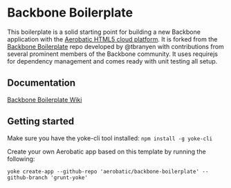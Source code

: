 Backbone Boilerplate
====================

This boilerplate is a solid starting point for building a new Backbone application with the [Aerobatic HTML5 cloud platform](http://www.aerobatic.io). It is forked from the [Backbone Boilerplate](https://github.com/backbone-boilerplate/backbone-boilerplate) repo developed by @tbranyen with contributions from several prominent members of the Backbone community. It uses requirejs for dependency management and comes ready with unit testing all setup.

## Documentation ##

[Backbone Boilerplate Wiki](https://github.com/backbone-boilerplate/backbone-boilerplate/wiki)

## Getting started ##
Make sure you have the yoke-cli tool installed: `npm install -g yoke-cli`

Create your own Aerobatic app based on this template by running the following:

```
yoke create-app --github-repo 'aerobatic/backbone-boilerplate' --github-branch 'grunt-yoke'
```


